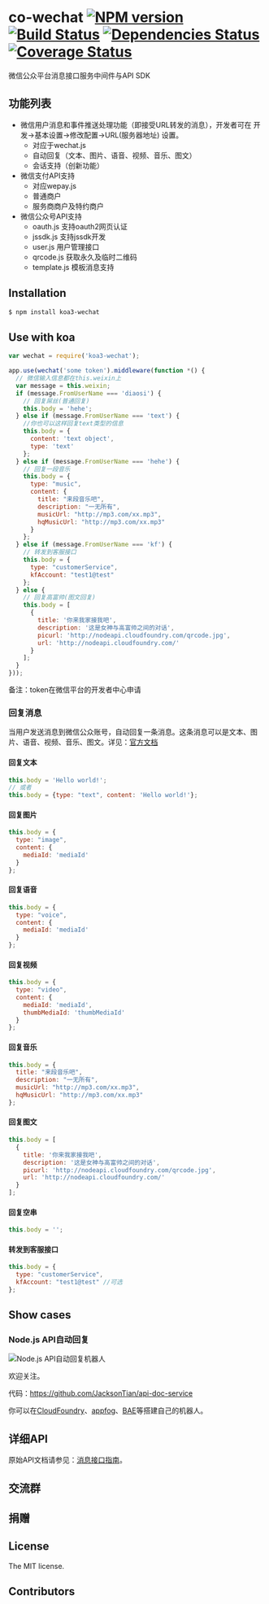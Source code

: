 co-wechat [![NPM version](https://badge.fury.io/js/co-wechat.png)](http://badge.fury.io/js/co-wechat) [![Build Status](https://travis-ci.org/node-webot/co-wechat.png?branch=master)](https://travis-ci.org/node-webot/co-wechat) [![Dependencies Status](https://david-dm.org/node-webot/co-wechat.png)](https://david-dm.org/node-webot/co-wechat) [![Coverage Status](https://coveralls.io/repos/node-webot/co-wechat/badge.png)](https://coveralls.io/r/node-webot/co-wechat)
======

微信公众平台消息接口服务中间件与API SDK

## 功能列表
+ 微信用户消息和事件推送处理功能（即接受URL转发的消息），开发者可在 开发->基本设置->修改配置->URL(服务器地址) 设置。
  - 对应于wechat.js
  - 自动回复（文本、图片、语音、视频、音乐、图文）
  - 会话支持（创新功能）
+ 微信支付API支持
  - 对应wepay.js
  - 普通商户
  - 服务商商户及特约商户
+ 微信公众号API支持
  - oauth.js 支持oauth2网页认证
  - jssdk.js 支持jssdk开发
  - user.js 用户管理接口
  - qrcode.js 获取永久及临时二维码
  - template.js 模板消息支持

## Installation

```sh
$ npm install koa3-wechat
```

## Use with koa

```js
var wechat = require('koa3-wechat');

app.use(wechat('some token').middleware(function *() {
  // 微信输入信息都在this.weixin上
  var message = this.weixin;
  if (message.FromUserName === 'diaosi') {
    // 回复屌丝(普通回复)
    this.body = 'hehe';
  } else if (message.FromUserName === 'text') {
    //你也可以这样回复text类型的信息
    this.body = {
      content: 'text object',
      type: 'text'
    };
  } else if (message.FromUserName === 'hehe') {
    // 回复一段音乐
    this.body = {
      type: "music",
      content: {
        title: "来段音乐吧",
        description: "一无所有",
        musicUrl: "http://mp3.com/xx.mp3",
        hqMusicUrl: "http://mp3.com/xx.mp3"
      }
    };
  } else if (message.FromUserName === 'kf') {
    // 转发到客服接口
    this.body = {
      type: "customerService",
      kfAccount: "test1@test"
    };
  } else {
    // 回复高富帅(图文回复)
    this.body = [
      {
        title: '你来我家接我吧',
        description: '这是女神与高富帅之间的对话',
        picurl: 'http://nodeapi.cloudfoundry.com/qrcode.jpg',
        url: 'http://nodeapi.cloudfoundry.com/'
      }
    ];
  }
}));
```
备注：token在微信平台的开发者中心申请

### 回复消息
当用户发送消息到微信公众账号，自动回复一条消息。这条消息可以是文本、图片、语音、视频、音乐、图文。详见：[官方文档](http://mp.weixin.qq.com/wiki/index.php?title=发送被动响应消息)

#### 回复文本
```js
this.body = 'Hello world!';
// 或者
this.body = {type: "text", content: 'Hello world!'};
```
#### 回复图片
```js
this.body = {
  type: "image",
  content: {
    mediaId: 'mediaId'
  }
};
```
#### 回复语音
```js
this.body = {
  type: "voice",
  content: {
    mediaId: 'mediaId'
  }
};
```
#### 回复视频
```js
this.body = {
  type: "video",
  content: {
    mediaId: 'mediaId',
    thumbMediaId: 'thumbMediaId'
  }
};
```
#### 回复音乐
```js
this.body = {
  title: "来段音乐吧",
  description: "一无所有",
  musicUrl: "http://mp3.com/xx.mp3",
  hqMusicUrl: "http://mp3.com/xx.mp3"
};
```
#### 回复图文
```js
this.body = [
  {
    title: '你来我家接我吧',
    description: '这是女神与高富帅之间的对话',
    picurl: 'http://nodeapi.cloudfoundry.com/qrcode.jpg',
    url: 'http://nodeapi.cloudfoundry.com/'
  }
];
```

#### 回复空串
```js
this.body = '';
```

#### 转发到客服接口
```js
this.body = {
  type: "customerService",
  kfAccount: "test1@test" //可选
};
```

## Show cases
### Node.js API自动回复

![Node.js API自动回复机器人](http://nodeapi.diveintonode.org/assets/qrcode.jpg)

欢迎关注。

代码：<https://github.com/JacksonTian/api-doc-service>

你可以在[CloudFoundry](http://www.cloudfoundry.com/)、[appfog](https://www.appfog.com/)、[BAE](http://developer.baidu.com/wiki/index.php?title=docs/cplat/rt/node.js)等搭建自己的机器人。

## 详细API
原始API文档请参见：[消息接口指南](http://mp.weixin.qq.com/wiki/index.php?title=消息接口指南)。

## 交流群

## 捐赠

## License
The MIT license.

## Contributors

